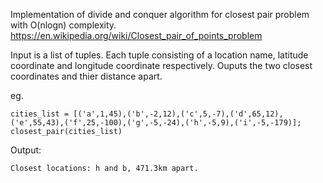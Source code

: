 Implementation of divide and conquer algorithm for closest pair problem with O(nlogn) complexity. <https://en.wikipedia.org/wiki/Closest_pair_of_points_problem>

Input is a list of tuples. Each tuple consisting of a location name, latitude coordinate and longitude coordinate respectively. Ouputs the two closest coordinates and thier distance apart. 

eg.
```
cities_list = [('a',1,45),('b',-2,12),('c',5,-7),('d',65,12),('e',55,43),('f',25,-100),('g',-5,-24),('h',-5,9),('i',-5,-179)];
closest_pair(cities_list)
```
Output:
``` 
Closest locations: h and b, 471.3km apart.
```
